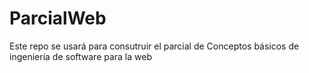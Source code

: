 # ParcialWeb
Este repo se usará para consutruir el parcial de Conceptos básicos de ingeniería de software para la web
